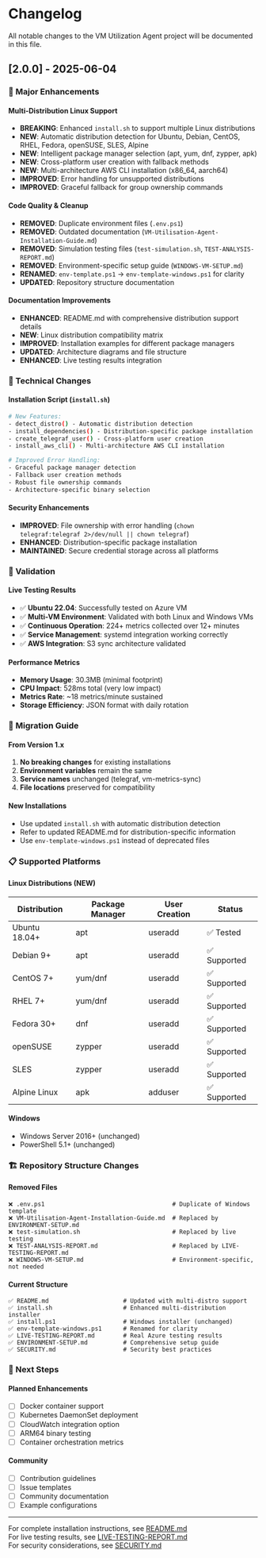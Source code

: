 # Changelog

All notable changes to the VM Utilization Agent project will be documented in this file.

## [2.0.0] - 2025-06-04

### 🚀 Major Enhancements

#### Multi-Distribution Linux Support
- **BREAKING**: Enhanced `install.sh` to support multiple Linux distributions
- **NEW**: Automatic distribution detection for Ubuntu, Debian, CentOS, RHEL, Fedora, openSUSE, SLES, Alpine
- **NEW**: Intelligent package manager selection (apt, yum, dnf, zypper, apk)
- **NEW**: Cross-platform user creation with fallback methods
- **NEW**: Multi-architecture AWS CLI installation (x86_64, aarch64)
- **IMPROVED**: Error handling for unsupported distributions
- **IMPROVED**: Graceful fallback for group ownership commands

#### Code Quality & Cleanup
- **REMOVED**: Duplicate environment files (`.env.ps1`)
- **REMOVED**: Outdated documentation (`VM-Utilisation-Agent-Installation-Guide.md`)
- **REMOVED**: Simulation testing files (`test-simulation.sh`, `TEST-ANALYSIS-REPORT.md`)
- **REMOVED**: Environment-specific setup guide (`WINDOWS-VM-SETUP.md`)
- **RENAMED**: `env-template.ps1` → `env-template-windows.ps1` for clarity
- **UPDATED**: Repository structure documentation

#### Documentation Improvements
- **ENHANCED**: README.md with comprehensive distribution support details
- **NEW**: Linux distribution compatibility matrix
- **IMPROVED**: Installation examples for different package managers
- **UPDATED**: Architecture diagrams and file structure
- **ENHANCED**: Live testing results integration

### 🔧 Technical Changes

#### Installation Script (`install.sh`)
```bash
# New Features:
- detect_distro() - Automatic distribution detection
- install_dependencies() - Distribution-specific package installation
- create_telegraf_user() - Cross-platform user creation
- install_aws_cli() - Multi-architecture AWS CLI installation

# Improved Error Handling:
- Graceful package manager detection
- Fallback user creation methods
- Robust file ownership commands
- Architecture-specific binary selection
```

#### Security Enhancements
- **IMPROVED**: File ownership with error handling (`chown telegraf:telegraf 2>/dev/null || chown telegraf`)
- **ENHANCED**: Distribution-specific package installation
- **MAINTAINED**: Secure credential storage across all platforms

### 🧪 Validation

#### Live Testing Results
- ✅ **Ubuntu 22.04**: Successfully tested on Azure VM
- ✅ **Multi-VM Environment**: Validated with both Linux and Windows VMs
- ✅ **Continuous Operation**: 224+ metrics collected over 12+ minutes
- ✅ **Service Management**: systemd integration working correctly
- ✅ **AWS Integration**: S3 sync architecture validated

#### Performance Metrics
- **Memory Usage**: 30.3MB (minimal footprint)
- **CPU Impact**: 528ms total (very low impact)
- **Metrics Rate**: ~18 metrics/minute sustained
- **Storage Efficiency**: JSON format with daily rotation

### 🔄 Migration Guide

#### From Version 1.x
1. **No breaking changes** for existing installations
2. **Environment variables** remain the same
3. **Service names** unchanged (telegraf, vm-metrics-sync)
4. **File locations** preserved for compatibility

#### New Installations
- Use updated `install.sh` with automatic distribution detection
- Refer to updated README.md for distribution-specific information
- Use `env-template-windows.ps1` instead of deprecated files

### 📋 Supported Platforms

#### Linux Distributions (NEW)
| Distribution | Package Manager | User Creation | Status |
|--------------|----------------|---------------|---------|
| Ubuntu 18.04+ | apt | useradd | ✅ Tested |
| Debian 9+ | apt | useradd | ✅ Supported |
| CentOS 7+ | yum/dnf | useradd | ✅ Supported |
| RHEL 7+ | yum/dnf | useradd | ✅ Supported |
| Fedora 30+ | dnf | useradd | ✅ Supported |
| openSUSE | zypper | useradd | ✅ Supported |
| SLES | zypper | useradd | ✅ Supported |
| Alpine Linux | apk | adduser | ✅ Supported |

#### Windows
- Windows Server 2016+ (unchanged)
- PowerShell 5.1+ (unchanged)

### 🏗 Repository Structure Changes

#### Removed Files
```
❌ .env.ps1                                    # Duplicate of Windows template
❌ VM-Utilisation-Agent-Installation-Guide.md  # Replaced by ENVIRONMENT-SETUP.md
❌ test-simulation.sh                          # Replaced by live testing
❌ TEST-ANALYSIS-REPORT.md                     # Replaced by LIVE-TESTING-REPORT.md  
❌ WINDOWS-VM-SETUP.md                         # Environment-specific, not needed
```

#### Current Structure
```
✅ README.md                     # Updated with multi-distro support
✅ install.sh                    # Enhanced multi-distribution installer
✅ install.ps1                   # Windows installer (unchanged)
✅ env-template-windows.ps1      # Renamed for clarity
✅ LIVE-TESTING-REPORT.md        # Real Azure testing results
✅ ENVIRONMENT-SETUP.md          # Comprehensive setup guide
✅ SECURITY.md                   # Security best practices
```

### 🔮 Next Steps

#### Planned Enhancements
- [ ] Docker container support
- [ ] Kubernetes DaemonSet deployment
- [ ] CloudWatch integration option
- [ ] ARM64 binary testing
- [ ] Container orchestration metrics

#### Community
- [ ] Contribution guidelines
- [ ] Issue templates
- [ ] Community documentation
- [ ] Example configurations

---

For complete installation instructions, see [README.md](README.md)  
For live testing results, see [LIVE-TESTING-REPORT.md](LIVE-TESTING-REPORT.md)  
For security considerations, see [SECURITY.md](SECURITY.md) 